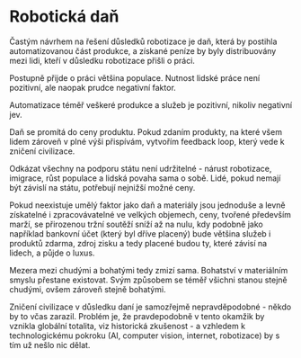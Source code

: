 # Robotická daň

Častým návrhem na řešení důsledků robotizace je daň, která by postihla automatizovanou část produkce, a získané peníze by byly distribuovány mezi lidi, kteří v důsledku robotizace přišli o práci.

Postupně přijde o práci většina populace. Nutnost lidské práce není pozitivní, ale naopak prudce negativní faktor.

Automatizace téměř veškeré produkce a služeb je pozitivní, nikoliv negativní jev.

Daň se promítá do ceny produktu. Pokud zdaním produkty, na které všem lidem zároveň v plné výši přispívám, vytvořím feedback loop, který vede k zničení civilizace. 

Odkázat všechny na podporu státu není udržitelné - nárust robotizace, imigrace, růst populace a lidská povaha sama o sobě. Lidé, pokud nemají být závislí na státu, potřebují nejnižší možné ceny.

Pokud neexistuje umělý faktor jako daň a materiály jsou jednoduše a levně získatelné i zpracovávatelné ve velkých objemech, ceny, tvořené především marží, se přirozenou tržní soutěží sníží až na nulu, kdy podobně jako například bankovní účet (který byl dříve placený) bude většina služeb i produktů zdarma, zdroj zisku a tedy placené budou ty, které závisí na lidech, a půjde o luxus.

Mezera mezi chudými a bohatými tedy zmizí sama. Bohatství v materiálním smyslu přestane existovat. Svým způsobem se téměř všichni stanou stejně chudými, ovšem zároveň stejně bohatými.

Zničení civilizace v důsledku daní je samozřejmě nepravděpodobné - někdo by to včas zarazil. Problém je, že pravdepodobně v tento okamžik by vznikla globální totalita, viz historická zkušenost - a vzhledem k technologickému pokroku (AI, computer vision, internet, robotizace) by s tím už nešlo nic dělat.
